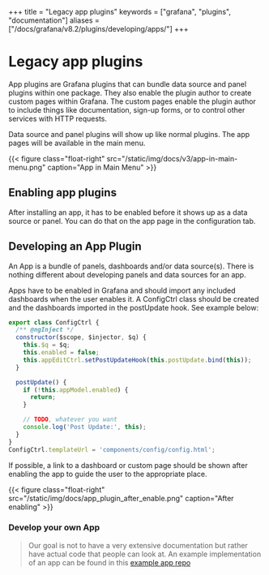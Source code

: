 +++
title = "Legacy app plugins"
keywords = ["grafana", "plugins", "documentation"]
aliases = ["/docs/grafana/v8.2/plugins/developing/apps/"]
+++

# Legacy app plugins

App plugins are Grafana plugins that can bundle data source and panel plugins within one package. They also enable the plugin author to create custom pages within Grafana. The custom pages enable the plugin author to include things like documentation, sign-up forms, or to control other services with HTTP requests.

Data source and panel plugins will show up like normal plugins. The app pages will be available in the main menu.

{{< figure class="float-right"  src="/static/img/docs/v3/app-in-main-menu.png" caption="App in Main Menu" >}}

## Enabling app plugins

After installing an app, it has to be enabled before it shows up as a data source or panel. You can do that on the app page in the configuration tab.

## Developing an App Plugin

An App is a bundle of panels, dashboards and/or data source(s). There is nothing different about developing panels and data sources for an app.

Apps have to be enabled in Grafana and should import any included dashboards when the user enables it. A ConfigCtrl class should be created and the dashboards imported in the postUpdate hook. See example below:

```javascript
export class ConfigCtrl {
  /** @ngInject */
  constructor($scope, $injector, $q) {
    this.$q = $q;
    this.enabled = false;
    this.appEditCtrl.setPostUpdateHook(this.postUpdate.bind(this));
  }

  postUpdate() {
    if (!this.appModel.enabled) {
      return;
    }

    // TODO, whatever you want
    console.log('Post Update:', this);
  }
}
ConfigCtrl.templateUrl = 'components/config/config.html';
```

If possible, a link to a dashboard or custom page should be shown after enabling the app to guide the user to the appropriate place.

{{< figure class="float-right"  src="/static/img/docs/app_plugin_after_enable.png" caption="After enabling" >}}

### Develop your own App

> Our goal is not to have a very extensive documentation but rather have actual
> code that people can look at. An example implementation of an app can be found
> in this [example app repo](https://github.com/grafana/simple-app-plugin)
